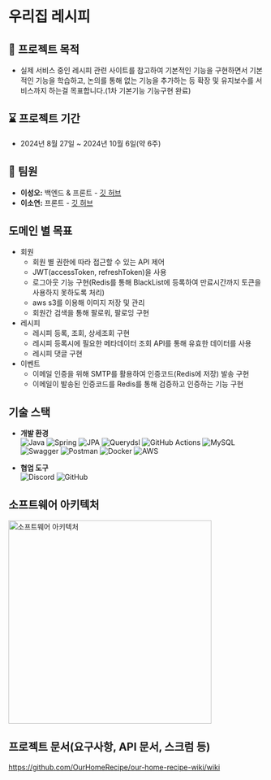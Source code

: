 # 우리집 레시피

## 📌 프로젝트 목적
- 실제 서비스 중인 레시피 관련 사이트를 참고하여 기본적인 기능을 구현하면서 기본적인 기능을 학습하고, 논의를 통해 없는 기능을 추가하는 등 확장 및 유지보수를 서비스까지 하는걸 목표합니다.(1차 기본기능 기능구현 완료)

## ⌛️ 프로젝트 기간
- 2024년 8월 27일 ~ 2024년 10월 6일(약 6주)

## 👥 팀원
- **이성오:** 백엔드 & 프론트 - [깃 허브](https://github.com/elrdan)
- **이소연:** 프론트 - [깃 허브](https://github.com/isylsy166)

## 도메인 별 목표
- 회원
  - 회원 별 권한에 따라 접근할 수 있는 API 제어
  - JWT(accessToken, refreshToken)을 사용
  - 로그아웃 기능 구현(Redis를 통해 BlackList에 등록하여 만료시간까지 토큰을 사용하지 못하도록 처리)
  - aws s3를 이용해 이미지 저장 및 관리
  - 회원간 검색을 통해 팔로워, 팔로잉 구현
- 레시피
  - 레시피 등록, 조회, 상세조회 구현
  - 레시피 등록시에 필요한 메타데이터 조회 API를 통해 유효한 데이터를 사용
  - 레시피 댓글 구현
- 이벤트
  - 이메일 인증을 위해 SMTP를 활용하여 인증코드(Redis에 저장) 발송 구현
  - 이메일이 발송된 인증코드를 Redis를 통해 검증하고 인증하는 기능 구현

## 기술 스택
- **개발 환경** </br>
![Java](https://img.shields.io/badge/Java-007396?style=flat-square&logo=java&logoColor=white)
![Spring](https://img.shields.io/badge/Spring_Boot-6DB33F?style=flat-square&logo=spring-boot&logoColor=white)
![JPA](https://img.shields.io/badge/JPA-59666C?style=flat-square&logo=Hibernate&logoColor=white)
![Querydsl](https://img.shields.io/badge/Querydsl-0769AD?style=flat-square&logo=Querydsl&logoColor=white)
![GitHub Actions](https://img.shields.io/badge/GitHub_Actions-2088FF?style=flat-square&logo=github-actions&logoColor=white)
![MySQL](https://img.shields.io/badge/MySQL-4479A1?style=flat-square&logo=mysql&logoColor=white)
![Swagger](https://img.shields.io/badge/Swagger-85EA2D?style=flat-square&logo=swagger&logoColor=white)
![Postman](https://img.shields.io/badge/Postman-FF6C37?style=flat-square&logo=postman&logoColor=white)
![Docker](https://img.shields.io/badge/Docker-2496ED?style=flat-square&logo=docker&logoColor=white)
![AWS](https://img.shields.io/badge/AWS-232F3E?style=flat-square&logo=amazon-aws&logoColor=white)

- **협업 도구** </br>
![Discord](https://img.shields.io/badge/Discord-5865F2?style=flat-square&logo=discord&logoColor=white)
![GitHub](https://img.shields.io/badge/GitHub-181717?style=flat-square&logo=github&logoColor=white)

## 소프트웨어 아키텍처
<img src="https://github.com/user-attachments/assets/f99ca1b2-bd61-4c55-80d7-d289525ec990" alt="소프트웨어 아키텍처" width="400"/>

## 프로젝트 문서(요구사항, API 문서, 스크럼 등)
https://github.com/OurHomeRecipe/our-home-recipe-wiki/wiki
